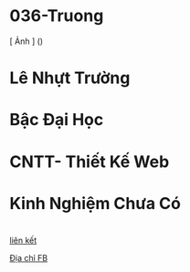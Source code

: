 # 036-Truong

[ Ảnh ] ()
# Lê Nhựt Trường #
# Bậc Đại Học #
# CNTT- Thiết Kế Web # 
# Kinh Nghiệm Chưa Có #
# #

[liên kết](https://github.com/letruongg/HPmarkdow)

[Địa chỉ FB ](https://www.facebook.com/bin.su.1650)


